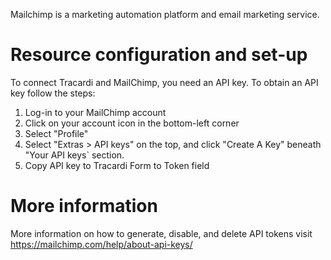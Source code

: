 Mailchimp is a marketing automation platform and email marketing service.

# Resource configuration and set-up

To connect Tracardi and MailChimp, you need an API key. To obtain an API key follow the steps:

1. Log-in to your MailChimp account
2. Click on your account icon in the bottom-left corner
3. Select "Profile"
4. Select "Extras > API keys" on the top, and click "Create A Key" beneath "Your API keys` section.
5. Copy API key to Tracardi Form to Token field

# More information

More information on how to generate, disable, and delete API tokens visit 
https://mailchimp.com/help/about-api-keys/